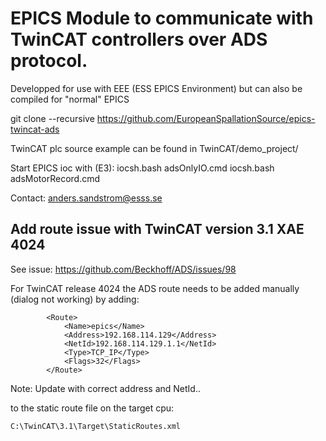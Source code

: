 # EPICS Module to communicate with TwinCAT controllers over ADS protocol.

Developped for use with EEE (ESS EPICS Environment) but can also be compiled for "normal" EPICS

git clone --recursive https://github.com/EuropeanSpallationSource/epics-twincat-ads

TwinCAT plc source example  can be found in TwinCAT/demo_project/

Start EPICS ioc with (E3):
iocsh.bash adsOnlyIO.cmd
iocsh.bash adsMotorRecord.cmd

Contact: anders.sandstrom@esss.se

## Add route issue with TwinCAT version 3.1 XAE 4024
See issue: https://github.com/Beckhoff/ADS/issues/98

For TwinCAT release 4024 the ADS route needs to be added manually (dialog not working) by adding: 
```
		<Route>
			<Name>epics</Name>
			<Address>192.168.114.129</Address>
			<NetId>192.168.114.129.1.1</NetId>
			<Type>TCP_IP</Type>
			<Flags>32</Flags>
		</Route>
```
Note: Update with correct address and NetId..

to the static route file on the target cpu:
```
C:\TwinCAT\3.1\Target\StaticRoutes.xml 
```
